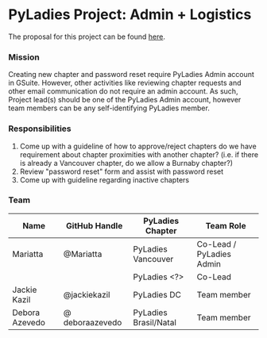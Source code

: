 # PyLadies Project: Admin + Logistics

The proposal for this project can be found [here](https://github.com/pyladies/global-organizing/issues/38).

### Mission

Creating new chapter and password reset require PyLadies Admin account in GSuite. However, other activities like reviewing chapter requests and other email communication do not require an admin account. As such, Project lead(s) should be one of the PyLadies Admin account, however team members can be any self-identifying PyLadies member.

### Responsibilities

1. Come up with a guideline of how to approve/reject chapters
do we have requirement about chapter proximities with another chapter? (i.e. if there is already a Vancouver chapter, do we allow a Burnaby chapter?)
2. Review "password reset" form and assist with password reset
3. Come up with guideline regarding inactive chapters

### Team

Name | GitHub Handle | PyLadies Chapter | Team Role |
| --| --| --| --|
| Mariatta | @Mariatta  | PyLadies Vancouver | Co-Lead / PyLadies Admin|
| <Need another> | <Need another>  | PyLadies <?> | Co-Lead |
| Jackie Kazil | @jackiekazil | PyLadies DC | Team member | 
| Debora Azevedo | @ deboraazevedo | PyLadies Brasil/Natal | Team member |

